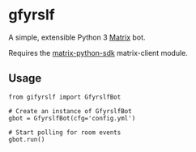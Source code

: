 gfyrslf
=====================
A simple, extensible Python 3 [Matrix](https://matrix.org) bot.

Requires the [matrix-python-sdk](https://github.com/matrix-org/matrix-python-sdk) matrix-client module.

Usage
-----------

    from gifyrslf import GfyrslfBot 
    
    # Create an instance of GfyrslfBot
    gbot = GfyrslfBot(cfg='config.yml')

    # Start polling for room events
    gbot.run()

    